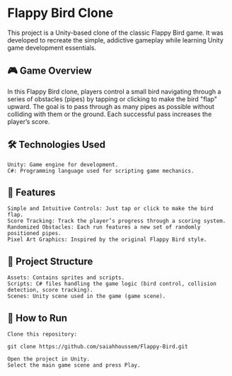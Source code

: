 # Flappy Bird Clone

This project is a Unity-based clone of the classic Flappy Bird game. It was developed to recreate the simple, addictive gameplay while learning Unity game development essentials.
## 🎮 Game Overview

In this Flappy Bird clone, players control a small bird navigating through a series of obstacles (pipes) by tapping or clicking to make the bird "flap" upward. The goal is to pass through as many pipes as possible without colliding with them or the ground. Each successful pass increases the player’s score.
## 🛠️ Technologies Used

    Unity: Game engine for development.
    C#: Programming language used for scripting game mechanics.

## 🚀 Features

    Simple and Intuitive Controls: Just tap or click to make the bird flap.
    Score Tracking: Track the player’s progress through a scoring system.
    Randomized Obstacles: Each run features a new set of randomly positioned pipes.
    Pixel Art Graphics: Inspired by the original Flappy Bird style.

## 📂 Project Structure

    Assets: Contains sprites and scripts.
    Scripts: C# files handling the game logic (bird control, collision detection, score tracking).
    Scenes: Unity scene used in the game (game scene).

## 📖 How to Run

    Clone this repository:

    git clone https://github.com/saiahhoussem/Flappy-Bird.git

    Open the project in Unity.
    Select the main game scene and press Play.
